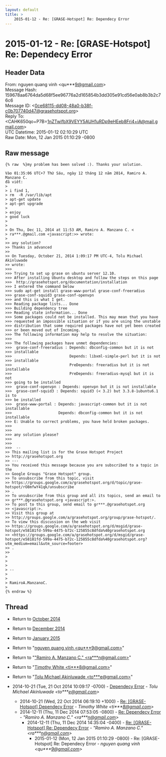 ```yaml
---
layout: default
title: >
    2015-01-12 - Re: [GRASE-Hotspot] Re: Dependecy Error
---
```


# 2015-01-12 - Re: [GRASE-Hotspot] Re: Dependecy Error

## Header Data

From: nguyen quang vinh \<qu***9@gmail.com\><br>
Message Hash: 159678aa6764da5d68f5ee96776a2d165854b3dd305e91cd56e0ab8b3b2c76c6<br>
Message ID: \<0ce68115-dd08-48a0-b38f-c0b707740d47@grasehotspot.org\><br>
Reply To: \<CAHK650qo+P7B=1nZTwifbX9VEYY5AUH1uRDp9eHEeb8Fri4+iA@mail.gmail.com\><br>
UTC Datetime: 2015-01-12 02:10:29 UTC<br>
Raw Date: Mon, 12 Jan 2015 01:10:29 -0800<br>

## Raw message

```
{% raw  %}my problem has been solved :). Thanks your solution. 

Vào 01:35:06 UTC+7 Thứ Sáu, ngày 12 tháng 12 năm 2014, Ramiro A. Manzano C. 
đã viết:
>
> i find 1, 
> rm  -R /var/lib/apt
> apt-get update
> apt-get upgrade
>
> enjoy
> good luck
>
>
> On Thu, Dec 11, 2014 at 11:53 AM, Ramiro A. Manzano C. <
> ra***.@gmail.com <javascript:>> wrote:
>
>> any solution? 
>> Thanks in advanced
>>
>> On Tuesday, October 21, 2014 1:09:17 PM UTC-4, Tolu Michael Akinluwade 
>> wrote:
>>>
>>> Trying to set up grase on ubuntu server 12.10.
>>> After installing Ubuntu desktop and follow the steps on this page
>>>  http://grasehotspot.org/documentation/installation
>>> I entered the command below
>>> sudo apt-get install grase-www-portal grase-conf-freeradius 
>>> grase-conf-squid3 grase-conf-openvpn
>>> and this is what I get.
>>> Reading package lists... Done
>>> Building dependency tree       
>>> Reading state information... Done
>>> Some packages could not be installed. This may mean that you have
>>> requested an impossible situation or if you are using the unstable
>>> distribution that some required packages have not yet been created
>>> or been moved out of Incoming.
>>> The following information may help to resolve the situation:
>>>
>>> The following packages have unmet dependencies:
>>>  grase-conf-freeradius : Depends: dbconfig-common but it is not 
>>> installable
>>>                          Depends: libxml-simple-perl but it is not 
>>> installable
>>>                          PreDepends: freeradius but it is not installable
>>>                          PreDepends: freeradius-mysql but it is not 
>>> going to be installed
>>>  grase-conf-openvpn : Depends: openvpn but it is not installable
>>>  grase-conf-squid3 : Depends: squid3 (< 3.2) but 3.3.8-1ubuntu6.1 is to 
>>> be installed
>>>  grase-www-portal : Depends: javascript-common but it is not installable
>>>                     Depends: dbconfig-common but it is not installable
>>> E: Unable to correct problems, you have held broken packages.
>>>
>>>
>>> any solution please?
>>>
>>>
>>>  -- 
>> This mailing list is for the Grase Hotspot Project 
>> http://grasehotspot.org
>> --- 
>> You received this message because you are subscribed to a topic in the 
>> Google Groups "Grase Hotspot" group.
>> To unsubscribe from this topic, visit 
>> https://groups.google.com/a/grasehotspot.org/d/topic/grase-hotspot/rO8mfwY41qk/unsubscribe
>> .
>> To unsubscribe from this group and all its topics, send an email to 
>> gr***.@grasehotspot.org <javascript:>.
>> To post to this group, send email to gr***.@grasehotspot.org 
>> <javascript:>.
>> Visit this group at 
>> http://groups.google.com/a/grasehotspot.org/group/grase-hotspot/.
>> To view this discussion on the web visit 
>> https://groups.google.com/a/grasehotspot.org/d/msgid/grase-hotspot/e58181fd-599a-4475-b72c-125855c8dfda%40grasehotspot.org 
>> <https://groups.google.com/a/grasehotspot.org/d/msgid/grase-hotspot/e58181fd-599a-4475-b72c-125855c8dfda%40grasehotspot.org?utm_medium=email&utm_source=footer>
>> .
>>
>
>
>
> -- 
>
>
> RamiroA.ManzanoC.
>  
{% endraw %}
```

## Thread

+ Return to [October 2014](/archive/2014/10)
+ Return to [December 2014](/archive/2014/12)
+ Return to [January 2015](/archive/2015/01)

+ Return to "[nguyen quang vinh <qu***9<span>@</span>gmail.com>](/authors/qu___9_at_gmail_com)"
+ Return to "["Ramiro A. Manzano C." <ra***n<span>@</span>gmail.com>](/authors/ra___n_at_gmail_com)"
+ Return to "[Timothy White <ti***8<span>@</span>gmail.com>](/authors/ti___8_at_gmail_com)"
+ Return to "[Tolu Michael Akinluwade <to***e<span>@</span>gmail.com>](/authors/to___e_at_gmail_com)"

+ 2014-10-21 (Tue, 21 Oct 2014 10:09:17 -0700) - [Dependecy Error](/archive/2014/10/597f04650be7eba47f09da3e07383fa466d41cd80f02e88ceaee813758da0378) - _Tolu Michael Akinluwade \<to***e@gmail.com\>_
  + 2014-10-21 (Wed, 22 Oct 2014 06:19:10 +1000) - [Re: [GRASE-Hotspot] Dependecy Error](/archive/2014/10/937230f3059a5389e6bbb922627e688fba0b2d6bc08cf2c83092059b986e02da) - _Timothy White \<ti***8@gmail.com\>_
  + 2014-12-11 (Thu, 11 Dec 2014 07:53:05 -0800) - [Re: Dependecy Error](/archive/2014/12/ce19146ba879f445beba977793280a75b32eacc782daa68b56d829d9f90abb88) - _"Ramiro A. Manzano C." \<ra***n@gmail.com\>_
    + 2014-12-11 (Thu, 11 Dec 2014 14:35:04 -0400) - [Re: [GRASE-Hotspot] Re: Dependecy Error](/archive/2014/12/fd35d742e5c7ce1bbeb426b1a59b1e4ac3563d38d109e50723e3c1327980a739) - _"Ramiro A. Manzano C." \<ra***n@gmail.com\>_
      + 2015-01-12 (Mon, 12 Jan 2015 01:10:29 -0800) - Re: [GRASE-Hotspot] Re: Dependecy Error - _nguyen quang vinh \<qu***9@gmail.com\>_

